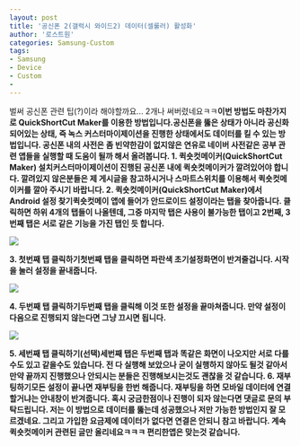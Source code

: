 ```yaml
---
layout: post
title: '공신폰 2(갤럭시 와이드2) 데이터(셀룰러) 활성화'
author: '로스트원'
categories: Samsung-Custom
tags:
- Samsung
- Device
- Custom
-
---
```



<script> location.href='https://cafe.naver.com/develoid/844787' ; </script>

<p>벌써 공신폰 관련 팁(?)이라 해야할까요... 2개나 써버렸네요ㅋㅋ<b>이번 방법도 마찬가지로 QuickShortCut Maker를 이용한 방법입니다.<b>공신폰을 뚫은 상태가 아니라 공신화 되어있는 상태, 즉 녹스 커스터마이제이션을 진행한 상태에서도 데이터를 킬 수 있는 방법입니다. 공신폰 내의 사전은 좀 빈약한감이 없지않은 연유로 네이버 사전같은 공부 관련 앱들을 실행할 때 도움이 될까 해서 올려봅니다.<b> <b>1. 퀵숏컷메이커(QuickShortCut Maker) 설치<b><b>커스터마이제이션이 진행된 공신폰 내에 퀵숏컷메이커가 깔려있어야 합니다. 깔려있지 않은분들은 제 게시글을 참고하시거나 스마트스위치를 이용해서 퀵숏컷메이커를 깔아 주시기 바랍니다.<b> <b>2. 퀵숏컷메이커(QuickShortCut Maker)에서 Android 설정 찾기<b><b>퀵숏컷메이 앱에 들어가 안드로이드 설정이라는 탭을 찾아줍니다. 클릭하면 하위 4개의 탭들이 나올텐데, 그중 마지막 탭은 사용이 불가능한 탭이고 2번째, 3번째 탭은 서로 같은 기능을 가진 탭인 듯 합니다.<b> </p><img src="https://cafeptthumb-phinf.pstatic.net/MjAxOTAxMThfMTkw/MDAxNTQ3NzM4NTc2OTA1.k3UQj4eewkWnznrMPo4q10GIHLEAlQs7yUgxBgL81fQg.-V4TkHSOYqRwh0WN0Z9uMaoUDrBm_oLjwQEpqrgjeY0g.JPEG.unwho145/photo_0.JPG?type=w740"><b><p><b><b><b> <b>3. 첫번째 탭 클릭하기<b><b>첫번째 탭을 클릭하면 파란색 초기설정화면이 반겨줄겁니다. 시작을 눌러 설정을 끝내줍니다.<b> </p><img src="https://cafeptthumb-phinf.pstatic.net/MjAxOTAxMThfMTg5/MDAxNTQ3NzM4ODU3MTYw.J1uQpdStFf2L7jdxwIE5RKQZr6kcTG4V6LCISF1xq6wg.5TTueW3LGXURDiQLcUThw8MFsUAz2cMtKh6hiWwkOikg.JPEG.unwho145/photo_1.JPG?type=w740"><b><p><b> <b>4. 두번째 탭 클릭하기<b><b>두번째 탭을 클릭해 이것 또한 설정을 끝마쳐줍니다. 만약 설정이 다음으로 진행되지 않는다면 그냥 끄시면 됩니다.<b> </p><img src="https://cafeptthumb-phinf.pstatic.net/MjAxOTAxMThfMjgy/MDAxNTQ3NzM5MDczMTky.oJyTIQz7GpYkwNhWMhJ4HMMhT5XoZo265HGLWwS0lzcg.j_X8QN6hP4leJhKEVS9igQbYld0zdJChVJKgoMZ_NBYg.JPEG.unwho145/photo_2.JPG?type=w740"><b><p><b> <b>5. 세번째 탭 클릭하기(선택)<b><b>세번째 탭은 두번째 탭과 똑같은 화면이 나오지만 서로 다를수도 있고 같을수도 있습니다. 전 다 실행해 보았으나 굳이 실행하지 않아도 될것 같아서 만약 끝까지 진행했으나 안되시는 분들은 진행해보시는것도 괜찮을 것 같습니다.<b> <b>6. 재부팅하기<b><b>모든 설정이 끝나면 재부팅을 한번 해줍니다. 재부팅을 하면 모바일 데이터에 연결할거냐는 안내창이 반겨줍니다.<b> <b>혹시 궁금한점이나 진행이 되자 않는다면 댓글로 문의 부탁드립니다. 저는 이 방법으로 데이터를 뚫는데 성공했으나 저만 가능한 방법인지 잘 모르겠네요. 그리고 가입한 요금제에 데이터가 없다면 연결은 안되니 참고 바랍니다. 계속 퀵숏컷메이커 관련된 글만 올리네요ㅋㅋㅋ 편리한앱은 맞는것 같습니다. <b><b> </p>
